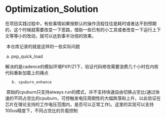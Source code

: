 # Optimization_Solution

​		在项目实践过程中，有些事情如果按默认的操作流程往往是耗时或者达不到预期的，这个时候就需要改变一下思路，借助一些已有的小工具或者改变一下运行上下文等等小的改动，就可以达到事半功倍的效果。

​		本仓库记录的就是这样的一些实际问题

​		a. pxp_quick_load

​		解决的是cadence的模拟环境PXP/Z1下，验证代码修改需要浪费几个小时在内核代码重新加载上的痛点

 	   b. cpuburn_enhance

​		原始的cpuburn只支持always run的模式，并不支持快速自由切换占空比(通过快速的不同占空比的cpuburn，可控触发电压周期性的大幅跌落和上升，以此验证在芯片在理论支持的工作电压范围内，是否可以正常工作)。这里的实现可以支持100us精度下，不同占空比的负载控制